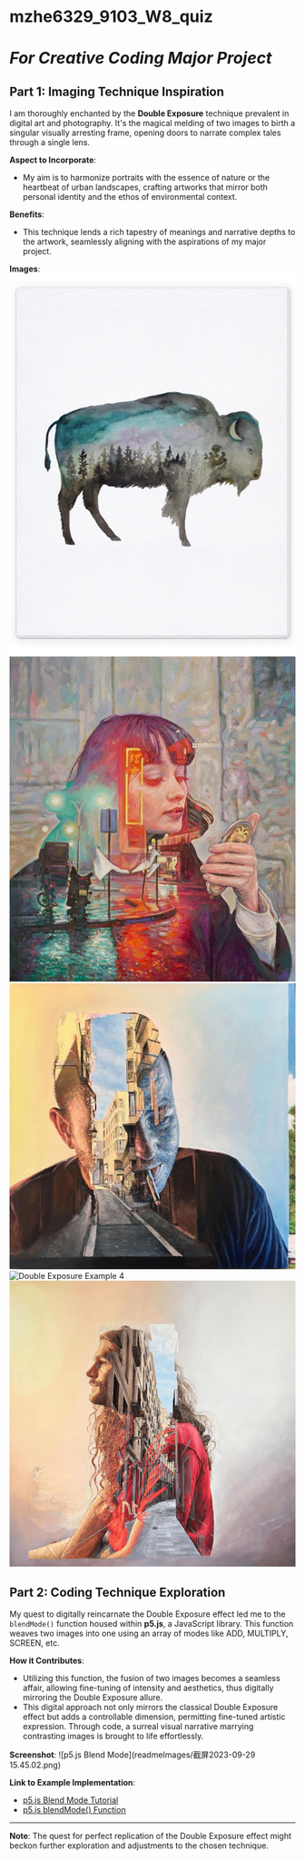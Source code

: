 # **mzhe6329_9103_W8_quiz**
# *For Creative Coding Major Project*

## Part 1: Imaging Technique Inspiration

I am thoroughly enchanted by the **Double Exposure** technique prevalent in digital art and photography. It's the magical melding of two images to birth a singular visually arresting frame, opening doors to narrate complex tales through a single lens.

**Aspect to Incorporate**: 
- My aim is to harmonize portraits with the essence of nature or the heartbeat of urban landscapes, crafting artworks that mirror both personal identity and the ethos of environmental context.

**Benefits**:
- This technique lends a rich tapestry of meanings and narrative depths to the artwork, seamlessly aligning with the aspirations of my major project.

**Images**:
![Double Exposure Example 1](readmeImages/23_6554edd3-3439-40d4-8d28-e16a025202db_540x.jpg)
![Double Exposure Example 2](readmeImages/double-exposure-paintings-cristian-blanxer-1.jpeg)
![Double Exposure Example 3](readmeImages/double-exposure-paintings-cristian-blanxer-5.jpeg)
![Double Exposure Example 4](readmeImages/double-exposure-paintings-cristian-blanxer12.jpeg)
![Double Exposure Example 5](readmeImages/double-exposure-paintings-cristian-blanxer-14.png)


## Part 2: Coding Technique Exploration

My quest to digitally reincarnate the Double Exposure effect led me to the `blendMode()` function housed within **p5.js**, a JavaScript library. This function weaves two images into one using an array of modes like ADD, MULTIPLY, SCREEN, etc.

**How it Contributes**:
- Utilizing this function, the fusion of two images becomes a seamless affair, allowing fine-tuning of intensity and aesthetics, thus digitally mirroring the Double Exposure allure.
- This digital approach not only mirrors the classical Double Exposure effect but adds a controllable dimension, permitting fine-tuned artistic expression. Through code, a surreal visual narrative marrying contrasting images is brought to life effortlessly.

**Screenshot**:
![p5.js Blend Mode](readmeImages/截屏2023-09-29 15.45.02.png)

**Link to Example Implementation**:
- [p5.js Blend Mode Tutorial](https://p5js.org/zh-Hans/reference/#/p5/blendMode)
- [p5.js blendMode() Function](https://www.geeksforgeeks.org/p5-js-blendmode-function/)

---

**Note**: The quest for perfect replication of the Double Exposure effect might beckon further exploration and adjustments to the chosen technique.
